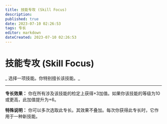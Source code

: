 ```yaml
---
title: 技能专攻 (Skill Focus)
description: 
published: true
date: 2023-07-10 02:26:53
tags: 专长
editor: markdown
dateCreated: 2023-07-10 02:26:53
---
```


# 技能专攻 (Skill Focus)

_ 选择一项技能。你特别擅长该技能。_

* * *

**专长效果：** 你在所有涉及该技能的检定上获得+3加值。如果你该技能的等级为10或更高，此加值提升为+6。

**特殊说明：** 你可以多次选取此专长。其效果不叠加。每次你获得此专长时，它作用于一种新技能。


